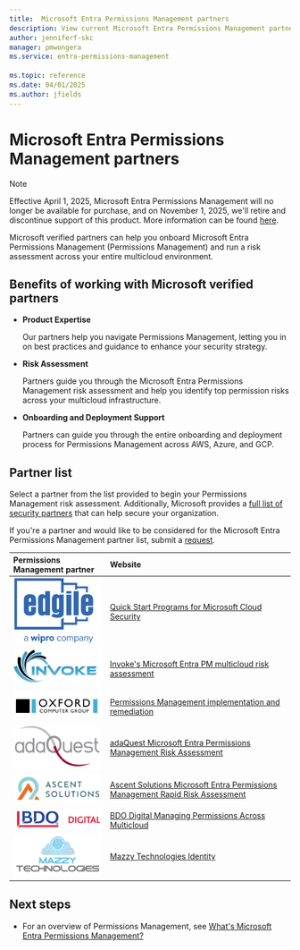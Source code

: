 ```yaml
---
title:  Microsoft Entra Permissions Management partners
description: View current Microsoft Entra Permissions Management partners and their websites.
author: jenniferf-skc
manager: pmwongera
ms.service: entra-permissions-management

ms.topic: reference
ms.date: 04/01/2025
ms.author: jfields
---
```


# Microsoft Entra Permissions Management partners

> [!NOTE]
> Effective April 1, 2025, Microsoft Entra Permissions Management will no longer be available for purchase, and on November 1, 2025, we'll retire and discontinue support of this product. More information can be found [here](https://aka.ms/MEPMretire).

Microsoft verified partners can help you onboard Microsoft Entra Permissions Management (Permissions Management) and run a risk assessment across your entire multicloud environment.

## Benefits of working with Microsoft verified partners

* **Product Expertise**

    Our partners help you navigate Permissions Management, letting you in on best practices and guidance to enhance your security strategy.

* **Risk Assessment**

    Partners guide you through the Microsoft Entra Permissions Management risk assessment and help you identify top permission risks across your multicloud infrastructure.

* **Onboarding and Deployment Support**

    Partners can guide you through the entire onboarding and deployment process for Permissions Management across AWS, Azure, and GCP.


## Partner list

Select a partner from the list provided to begin your Permissions Management risk assessment. Additionally, Microsoft provides a [full list of security partners](https://www.microsoft.com/security/business/find-a-partner) that can help secure your organization.

If you're a partner and would like to be considered for the Microsoft Entra Permissions Management partner list, submit a [request](https://forms.office.com/pages/responsepage.aspx?id=v4j5cvGGr0GRqy180BHbRzw7upfFlddNq4ce6ckvEvhUNzE3V0RQNkpPWjhDSU5FNkk1U1RWUDdDTC4u). 

| Permissions Management partner | Website | 
|:-------------------------|:--------------|
| ![Screenshot of Edgile logo.](media/partner-list/partner-edgile.png) | [Quick Start Programs for Microsoft Cloud Security](https://edgile.com/information-security/quick-start-programs-for-microsoft-cloud-security/)|
| ![Screenshot of Invoke logo.](media/partner-list/partner-invoke.png) | [Invoke's Microsoft Entra PM multicloud risk assessment](https://www.invokellc.com/offers/microsoft-entra-permissions-management-multi-cloud-risk-assessment)|
| ![Screenshot of Vu logo.](media/partner-list/partner-oxford-computer-group.png) | [Permissions Management implementation and remediation](https://oxfordcomputergroup.com/microsoft-entra-permissions-management-implementation/)|
| ![Screenshot of Onfido logo.](media/partner-list/partner-ada-quest.png) | [adaQuest Microsoft Entra Permissions Management Risk Assessment](https://adaquest.com/entra-permission-risk-assessment/)|
| ![Screenshot of Ascent Solutions logo.](media/partner-list/partner-ascent-solutions.png) | [Ascent Solutions Microsoft Entra Permissions Management Rapid Risk Assessment](https://www.meetascent.com/resources/microsoft-entra-permissions-rapid-risk-assessment)|
| ![Screenshot of BDO Digital logo.](media/partner-list/partner-bdo-digital.png) | [BDO Digital Managing Permissions Across Multicloud](https://www.bdodigital.com/services/security-compliance/cybersecurity/entra-permissions-management)|
| ![Screenshot of Mazzy Technologies logo.](media/partner-list/partner-mazzy-technologies.png) | [Mazzy Technologies Identity](https://mazzytechnologies.com/identity%3A-microsoft-entra)|

## Next steps

* For an overview of Permissions Management, see [What's Microsoft Entra Permissions Management?](overview.md)
